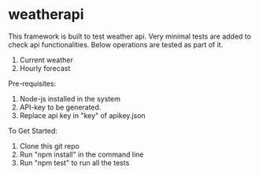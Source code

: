 # weatherapi
This framework is built to test weather api. Very minimal tests are added to check api functionalities. Below operations are tested as part of it.

1. Current weather
2. Hourly forecast

Pre-requisites:
1. Node-js installed in the system
2. API-key to be generated.
3. Replace api key in "key" of apikey.json

To Get Started:
1. Clone this git repo
2. Run "npm install" in the command line
3. Run "npm test" to run all the tests 